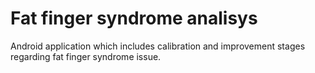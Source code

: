 # Fat finger syndrome analisys
Android application which includes calibration and improvement stages regarding fat finger syndrome issue.

